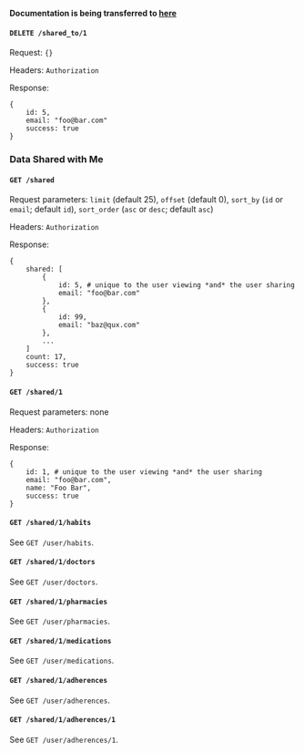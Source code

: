 **Documentation is being transferred to [here](src/api.mid)**

#### `DELETE /shared_to/1`
Request: `{}`

Headers: `Authorization`

Response:

	{
		id: 5,
		email: "foo@bar.com"
		success: true
	}

### Data Shared with Me
#### `GET /shared`
Request parameters: `limit` (default 25), `offset` (default 0), `sort_by` (`id` or `email`; default `id`), `sort_order` (`asc` or `desc`; default `asc`)

Headers: `Authorization`

Response:

	{
		shared: [
			{
				id: 5, # unique to the user viewing *and* the user sharing
				email: "foo@bar.com"
			},
			{
				id: 99,
				email: "baz@qux.com"
			},
			...
		]
		count: 17,
		success: true
	}
	
#### `GET /shared/1`
Request parameters: none

Headers: `Authorization`

Response:

	{
		id: 1, # unique to the user viewing *and* the user sharing
		email: "foo@bar.com",
		name: "Foo Bar",
		success: true
	}

#### `GET /shared/1/habits`
See `GET /user/habits`.

#### `GET /shared/1/doctors`
See `GET /user/doctors`.

#### `GET /shared/1/pharmacies`
See `GET /user/pharmacies`.

#### `GET /shared/1/medications`
See `GET /user/medications`.

#### `GET /shared/1/adherences`
See `GET /user/adherences`.

#### `GET /shared/1/adherences/1`
See `GET /user/adherences/1`. 
